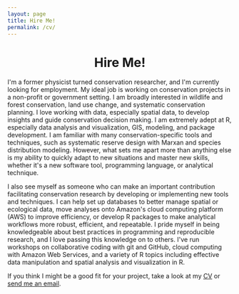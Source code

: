 ```yaml
---
layout: page
title: Hire Me!
permalink: /cv/
---
```


<h1 align="center">Hire Me!</h1>

I'm a former physicist turned conservation researcher, and I'm currently looking for employment. My ideal job is working on conservation projects in a non-profit or government setting. I am broadly interested in wildlife and forest conservation, land use change, and systematic conservation planning. I love working with data, especially spatial data, to develop insights and guide conservation decision making. I am extremely adept at R, especially data analysis and visualization, GIS, modeling, and package development. I am familiar with many conservation-specific tools and techniques, such as  systematic reserve design with Marxan and species distribution modeling. However, what sets me apart more than anything else is my ability to quickly adapt to new situations and master new skills, whether it's a new software tool, programming language, or analytical technique.

I also see myself as someone who can make an important contribution facilitating conservation research by developing or implementing new tools and techniques. I can help set up databases to better manage spatial or ecological data, move analyses onto Amazon's cloud computing platform (AWS) to improve efficiency, or develop R packages to make analytical workflows more robust, efficient, and repeatable. I pride myself in being knowledgeable about best practices in programming and reproducible research, and I love passing this knowledge on to others. I've run workshops on collaborative coding with git and GitHub, cloud computing with Amazon Web Services, and a variety of R topics including effective data manipulation and spatial analysis and visualization in R.

If you think I might be a good fit for your project, take a look at my [CV](/assets/strimas-mackey_cv.pdf) or [send me an email](mailto:strimas@zoology.ubc.ca).